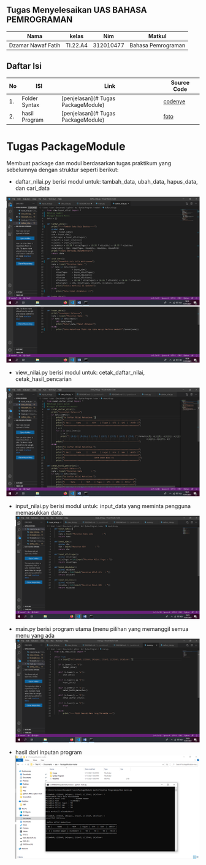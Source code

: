 ## Tugas Menyelesaikan UAS BAHASA PEMROGRAMAN
| Nama | kelas | Nim | Matkul |
| -- | --- | ---- | ----------- |
| Dzamar Nawaf Fatih | TI.22.A4 | 312010477 | Bahasa Pemrograman |
## Daftar Isi
| No | ISI | Link | Source Code |
| -- | --- | ---- | ----------- |
| 1. | Folder Syntax | [penjelasan](# Tugas PackageModule) | [codenye](main.py) |
| 2. | hasil Program | [penjelasan](# Tugas PackageModule) | [foto](image) |  

# Tugas PackageModule
Membuat package dan modul berdasarkan tugas praktikum yang sebelumnya dengan struktur seperti berikut:

- daftar_nilai.py berisi modul untuk: tambah_data, ubah_data, hapus_data, dan cari_data

![gambar output](image/daftarnilai.png)
![gambar output](image/daftarnilai2.png)

- view_nilai.py berisi modul untuk: cetak_daftar_nilai, cetak_hasil_pencarian

![gambar output](image/viewnilai.png)

- input_nilai.py berisi modul untuk: input_data yang meminta pengguna memasukkan data.
![gambar output](image/inputnilai.png)

- main.py berisi program utama (menu pilihan yang memanggil semua menu yang ada
![gambar output](image/main.png)

- hasil dari inputan program 
![gambar output](image/hasil.png)




